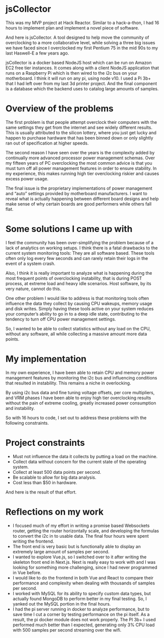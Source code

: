 # jsCollector

This was my MVP project at Hack Reactor. Similar to a hack-a-thon, I had 16 hours to implement plan and implement a novel piece of software.

And here is jsCollector. A tool designed to help move the community of overclocking to a more collaborative level, while solving a three big issues we have faced since I overclocked my first Pentium 75 in the mid 90s to my last Haswell-E a few years ago.

jsCollector is a docker based NodeJS host which can be run on Amazon EC2 free tier instances. It comes along with a client NodeJS application that runs on a Raspberry Pi which is then wired to the i2c bus on your motherboard. I think it will run on any pi, using node v10. I used a Pi 3b+ that I had left over from my last 3d printer project. And the final component is a database which the backend uses to catalog large amounts of samples.

# Overview of the problems

The first problem is that people attempt overclock their computers with the same settings they get from the internet and see widely different results. This is usually attributed to the silicon lottery, where you just get lucky and happen to purchase hardware that has been binned down or only slightly ran out of specification at higher speeds.

The second reason I have seen over the years is the complexity added by continually more advanced processor power management schemas. Over my fifteen years of PC overclocking the most common advice is that you must turn off all power management features in order to ensure stability. In my experience, this makes running high tier overclocking riskier and causes excess power usage.

The final issue is the proprietary implementations of power management and “auto” settings provided by motherboard manufacturers. I want to reveal what is actually happening between different board designs and help make sense of why certain boards are good performers while others fall flat.

# Some solutions I came up with

I feel the community has been over-simplifying the problem because of a lack of analytics on working setups. I think there is a fatal drawbacks to the current system monitoring tools: They are all software based. These tools often only log every few seconds and can rarely retain their logs in the event of a system crash.

Also, I think it is really important to analyze what is happening during the most frequent points of overclocking instability, that is during POST process, at extreme load and heavy idle scenarios. Host software, by its very nature, cannot do this.

One other problem I would like to address is that monitoring tools often influence the data they collect by causing CPU wakeups, memory usage and disk writes. Simply having these tools active on your system reduces your computer’s ability to go in to a deep idle state, contributing to the tendency to turn off CPU power management settings.

So, I wanted to be able to collect statistics without any load on the CPU, without any software, all while collecting a massive amount more data points.

# My implementation

In my own experience, I have been able to retain CPU and memory power management features by monitoring the i2c bus and influencing conditions that resulted in instability. This remains a niche in overlocking.

By using i2c bus data and fine tuning voltage offsets, per core multipliers, and VRM phases I have been able to enjoy high tier overclocking results without the pain of extreme cooling, greatly increased power consumption and instability.

So with 16 hours to code, I set out to address these problems with the following constraints.

# Project constraints

-	Must not influence the data it collects by putting a load on the machine.
-	Collect data without concern for the current state of the operating system.
-	Collect at least 500 data points per second.
-	Be scalable to allow for big data analysis.
-	Cost less than $50 in hardware.

And here is the result of that effort.

# Reflections on my work
-	I focused much of my effort in writing a promise based Websockets router, getting the router horizontally scale, and developing the formulas to convert the i2c in to usable data. The final four hours were spent writing the frontend.
-	The front end is very basic but is functionally able to display an extremely large amount of samples per second.
-	I wanted to explore Vue.js, so I switched over to it after writing the skeleton front end in Next.js. Next is really easy to work with and I was looking for something more challenging, since I had never programmed in Vue before.
-	I would like to do the frontend in both Vue and React to compare their performance and complexity when dealing with thousands of samples per second.
-	I worked with MySQL for its ability to specify custom data types, but actually found MongoDB to perform better in my final testing. So, I yanked out the MySQL portion in the final hours.
-	I had the pi server running in docker to analyze performance, but to save time I cut a corner by testing performance on the pi itself. As a result, the pi docker module does not work properly. The PI 3b+ I used performed much better than I expected, generating only 3% CPU load with 500 samples per second streaming over the wifi.


